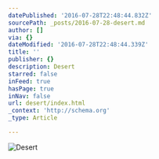 ```yaml
---
datePublished: '2016-07-28T22:48:44.832Z'
sourcePath: _posts/2016-07-28-desert.md
author: []
via: {}
dateModified: '2016-07-28T22:48:44.339Z'
title: ''
publisher: {}
description: Desert
starred: false
inFeed: true
hasPage: true
inNav: false
url: desert/index.html
_context: 'http://schema.org'
_type: Article

---
```

![Desert](https://imgflo.herokuapp.com/graph/vahj1ThiexotieMo/d9009376a737e6ee8a769ce009ecd053/croprotate.jpg?cropheight=1281&cropwidth=1279&degrees=0&input=https%3A%2F%2Fthe-grid-user-content.s3-us-west-2.amazonaws.com%2F1b3c5914-28bb-42d2-9078-af53d2411ba1.jpg&x=0&y=0)